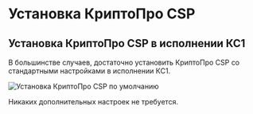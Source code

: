 # Установка КриптоПро CSP

## Установка КриптоПро CSP в исполнении КС1

В большинстве случаев, достаточно установить КриптоПро CSP со стандартными настройками в исполнении КC1.

![Установка КриптоПро CSP по умолчанию](../assets/common-images/CryptoPro/CSP/4.0/CryptoPro-CSP-4-Installer-Install_KC1_Default.png)

Никаких дополнительных настроек не требуется.

<!-- // code: language=markdown insertSpaces=true tabSize=4 -->